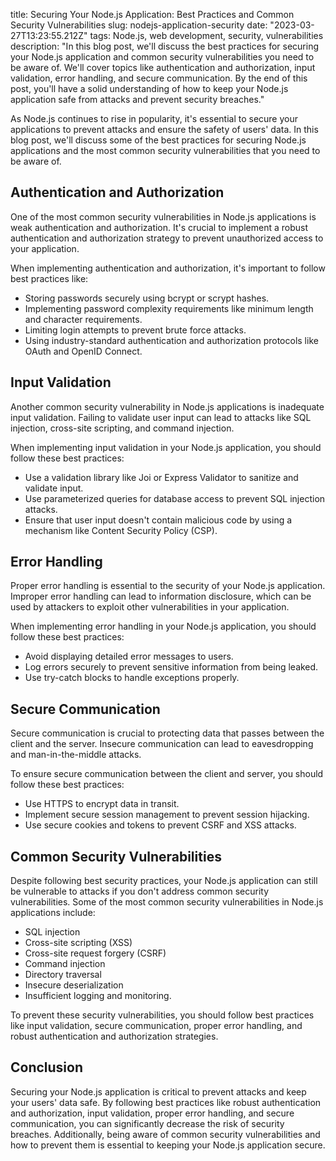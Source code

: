 title: Securing Your Node.js Application: Best Practices and Common Security Vulnerabilities
slug: nodejs-application-security
date: "2023-03-27T13:23:55.212Z"
tags: Node.js, web development, security, vulnerabilities
description: "In this blog post, we'll discuss the best practices for securing your Node.js application and common security vulnerabilities you need to be aware of. We'll cover topics like authentication and authorization, input validation, error handling, and secure communication. By the end of this post, you'll have a solid understanding of how to keep your Node.js application safe from attacks and prevent security breaches."

As Node.js continues to rise in popularity, it's essential to secure your applications to prevent attacks and ensure the safety of users' data. In this blog post, we'll discuss some of the best practices for securing Node.js applications and the most common security vulnerabilities that you need to be aware of.

## Authentication and Authorization

One of the most common security vulnerabilities in Node.js applications is weak authentication and authorization. It's crucial to implement a robust authentication and authorization strategy to prevent unauthorized access to your application.

When implementing authentication and authorization, it's important to follow best practices like:

- Storing passwords securely using bcrypt or scrypt hashes.
- Implementing password complexity requirements like minimum length and character requirements.
- Limiting login attempts to prevent brute force attacks.
- Using industry-standard authentication and authorization protocols like OAuth and OpenID Connect.

## Input Validation

Another common security vulnerability in Node.js applications is inadequate input validation. Failing to validate user input can lead to attacks like SQL injection, cross-site scripting, and command injection.

When implementing input validation in your Node.js application, you should follow these best practices:

- Use a validation library like Joi or Express Validator to sanitize and validate input.
- Use parameterized queries for database access to prevent SQL injection attacks.
- Ensure that user input doesn't contain malicious code by using a mechanism like Content Security Policy (CSP).

## Error Handling

Proper error handling is essential to the security of your Node.js application. Improper error handling can lead to information disclosure, which can be used by attackers to exploit other vulnerabilities in your application.

When implementing error handling in your Node.js application, you should follow these best practices:

- Avoid displaying detailed error messages to users.
- Log errors securely to prevent sensitive information from being leaked.
- Use try-catch blocks to handle exceptions properly.

## Secure Communication

Secure communication is crucial to protecting data that passes between the client and the server. Insecure communication can lead to eavesdropping and man-in-the-middle attacks.

To ensure secure communication between the client and server, you should follow these best practices:

- Use HTTPS to encrypt data in transit.
- Implement secure session management to prevent session hijacking.
- Use secure cookies and tokens to prevent CSRF and XSS attacks.

## Common Security Vulnerabilities

Despite following best security practices, your Node.js application can still be vulnerable to attacks if you don't address common security vulnerabilities. Some of the most common security vulnerabilities in Node.js applications include:

- SQL injection
- Cross-site scripting (XSS)
- Cross-site request forgery (CSRF)
- Command injection
- Directory traversal
- Insecure deserialization
- Insufficient logging and monitoring.

To prevent these security vulnerabilities, you should follow best practices like input validation, secure communication, proper error handling, and robust authentication and authorization strategies.

## Conclusion

Securing your Node.js application is critical to prevent attacks and keep your users' data safe. By following best practices like robust authentication and authorization, input validation, proper error handling, and secure communication, you can significantly decrease the risk of security breaches. Additionally, being aware of common security vulnerabilities and how to prevent them is essential to keeping your Node.js application secure.